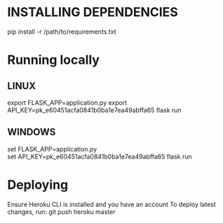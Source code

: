 # INSTALLING DEPENDENCIES

pip install -r /path/to/requirements.txt


# Running locally

## LINUX

export FLASK_APP=application.py
export API_KEY=pk_e60451acfa0841b0ba1e7ea49abffa65
flask run

## WINDOWS

set FLASK_APP=application.py  
set API_KEY=pk_e60451acfa0841b0ba1e7ea49abffa65
flask run

# Deploying

Ensure Heroku CLI is installed and you have an account
To deploy latest changes, run:
git push heroku master
